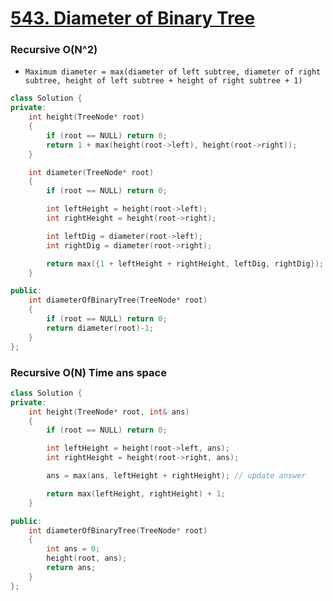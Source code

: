 # [543. Diameter of Binary Tree](https://leetcode.com/problems/diameter-of-binary-tree/)

### Recursive O(N^2)

-   `Maximum diameter = max(diameter of left subtree, diameter of right subtree, height of left subtree + height of right subtree + 1)`

```cpp
class Solution {
private:
    int height(TreeNode* root)
    {
        if (root == NULL) return 0;
        return 1 + max(height(root->left), height(root->right));
    }

    int diameter(TreeNode* root)
    {
        if (root == NULL) return 0;

        int leftHeight = height(root->left);
        int rightHeight = height(root->right);

        int leftDig = diameter(root->left);
        int rightDig = diameter(root->right);

        return max({1 + leftHeight + rightHeight, leftDig, rightDig});
    }

public:
    int diameterOfBinaryTree(TreeNode* root)
    {
        if (root == NULL) return 0;
        return diameter(root)-1;
    }
};
```

### Recursive O(N) Time ans space

```cpp
class Solution {
private:
    int height(TreeNode* root, int& ans)
    {
        if (root == NULL) return 0;

        int leftHeight = height(root->left, ans);
        int rightHeight = height(root->right, ans);

        ans = max(ans, leftHeight + rightHeight); // update answer

        return max(leftHeight, rightHeight) + 1;
    }

public:
    int diameterOfBinaryTree(TreeNode* root)
    {
        int ans = 0;
        height(root, ans);
        return ans;
    }
};
```
